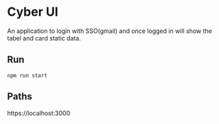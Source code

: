 # Cyber UI

An application to login with SSO(gmail) and once logged in will show the tabel and card static data.

## Run
```shell
npm run start
```
## Paths
https://localhost:3000

